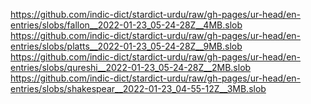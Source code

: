 https://github.com/indic-dict/stardict-urdu/raw/gh-pages/ur-head/en-entries/slobs/fallon__2022-01-23_05-24-28Z__4MB.slob  
https://github.com/indic-dict/stardict-urdu/raw/gh-pages/ur-head/en-entries/slobs/platts__2022-01-23_05-24-28Z__9MB.slob  
https://github.com/indic-dict/stardict-urdu/raw/gh-pages/ur-head/en-entries/slobs/qureshi__2022-01-23_05-24-28Z__2MB.slob  
https://github.com/indic-dict/stardict-urdu/raw/gh-pages/ur-head/en-entries/slobs/shakespear__2022-01-23_04-55-12Z__3MB.slob  
